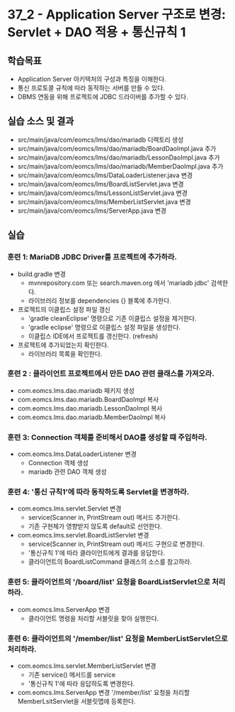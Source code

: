 # 37_2 - Application Server 구조로 변경: Servlet + DAO 적용 + 통신규칙 1

## 학습목표

- Application Server 아키텍처의 구성과 특징을 이해한다.
- 통신 프로토콜 규칙에 따라 동작하는 서버를 만들 수 있다.
- DBMS 연동을 위해 프로젝트에 JDBC 드라이버를 추가할 수 있다. 


## 실습 소스 및 결과

- src/main/java/com/eomcs/lms/dao/mariadb 디렉토리 생성
- src/main/java/com/eomcs/lms/dao/mariadb/BoardDaoImpl.java 추가
- src/main/java/com/eomcs/lms/dao/mariadb/LessonDaoImpl.java 추가
- src/main/java/com/eomcs/lms/dao/mariadb/MemberDaoImpl.java 추가
- src/main/java/com/eomcs/lms/DataLoaderListener.java 변경
- src/main/java/com/eomcs/lms/BoardListServlet.java 변경
- src/main/java/com/eomcs/lms/LessonListServlet.java 변경
- src/main/java/com/eomcs/lms/MemberListServlet.java 변경
- src/main/java/com/eomcs/lms/ServerApp.java 변경

## 실습  

### 훈련 1: MariaDB JDBC Driver를 프로젝트에 추가하라.

- build.gradle 변경
  - mvnrepository.com 또는 search.maven.org 에서 'mariadb jdbc' 검색한다.
  - 라이브러리 정보를 dependencies {} 블록에 추가한다.
- 프로젝트의 이클립스 설정 파일 갱신
  - 'gradle cleanEclipse' 명령으로 기존 이클립스 설정을 제거한다.
  - 'gradle eclipse' 명령으로 이클립스 설정 파일을 생성한다.
  - 이클립스 IDE에서 프로젝트를 갱신한다. (refresh)
- 프로젝트에 추가되었는지 확인한다.
  - 라이브러리 목록을 확인한다.

### 훈련 2 : 클라이언트 프로젝트에서 만든 DAO 관련 클래스를 가져오라.
  
- com.eomcs.lms.dao.mariadb 패키지 생성
- com.eomcs.lms.dao.mariadb.BoardDaoImpl 복사
- com.eomcs.lms.dao.mariadb.LessonDaoImpl 복사
- com.eomcs.lms.dao.mariadb.MemberDaoImpl 복사
  
### 훈련 3: Connection 객체를 준비해서 DAO를 생성할 떄 주입하라.

- com.eomcs.lms.DataLoaderListener 변경
  - Connection 객체 생성
  - mariadb 관련 DAO 객체 생성 
  
### 훈련 4: '통신 규칙1'에 따라 동작하도록 Servlet을 변경하라.

- com.eomcs.lms.servlet.Servlet 변경
  - service(Scanner in, PrintStream out) 메서드 추가한다. 
  - 기존 구현체가 영향받지 않도록 default로 선언한다.
- com.eomcs.lms.servlet.BoardListServlet 변경
  - service(Scanner in, PrintStream out) 메서드 구현으로 변경한다.
  - '통신규칙 1'에 따라 클라이언트에게 결과를 응답한다.
  - 클라이언트의 BoardListCommand 클래스의 소스를 참고하라.
  
### 훈련 5: 클라이언트의 '/board/list' 요청을 BoardListServlet으로 처리하라.

- com.eomcs.lms.ServerApp 변경
  - 클라이언트 명령을 처리할 서블릿을 찾아 실행한다.
  
### 훈련 6: 클라이언트의 '/member/list' 요청을 MemberListServlet으로 처리하라.

- com.eomcs.lms.servlet.MemberListServlet 변경
  - 기존 service() 메서드를 service
  - '통신규칙 1'에 따라 응답하도록 변경한다.
- com.eomcs.lms.ServerApp 변경
  '/member/list' 요청을 처리할 MemberLsitServlet을 서블릿맵에 등록한다.
  
  
  
  
   







